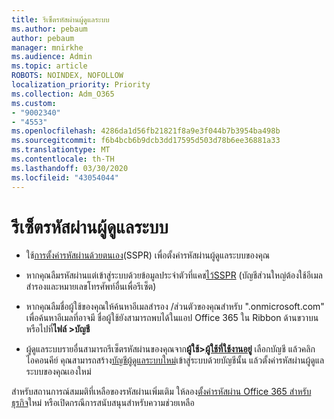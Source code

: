 ```yaml
---
title: รีเซ็ตรหัสผ่านผู้ดูแลระบบ
ms.author: pebaum
author: pebaum
manager: mnirkhe
ms.audience: Admin
ms.topic: article
ROBOTS: NOINDEX, NOFOLLOW
localization_priority: Priority
ms.collection: Adm_O365
ms.custom:
- "9002340"
- "4553"
ms.openlocfilehash: 4286da1d56fb21821f8a9e3f044b7b3954ba498b
ms.sourcegitcommit: f6b4bcb6b9dcb3dd17595d503d78b6ee36881a33
ms.translationtype: MT
ms.contentlocale: th-TH
ms.lasthandoff: 03/30/2020
ms.locfileid: "43054044"
---
```

# <a name="admin-password-reset"></a>รีเซ็ตรหัสผ่านผู้ดูแลระบบ

- ใช้[การตั้งค่ารหัสผ่านด้วยตนเอง](https://passwordreset.microsoftonline.com/)(SSPR) เพื่อตั้งค่ารหัสผ่านผู้ดูแลระบบของคุณ

- หากคุณลืมรหัสผ่านแต่เข้าสู่ระบบด้วยข้อมูลประจําตัวที่แคช[ไว้](https://go.microsoft.com/fwlink/?linkid=849451)[SSPR](https://passwordreset.microsoftonline.com/)  (บัญชีส่วนใหญ่ต้องใช้อีเมลสํารองและหมายเลขโทรศัพท์อื่นเพื่อรีเซ็ต)

- หากคุณลืมชื่อผู้ใช้ของคุณให้ค้นหาอีเมลสํารอง /ส่วนตัวของคุณสําหรับ ".onmicrosoft.com" เพื่อค้นหาอีเมลที่อาจมี  ชื่อผู้ใช้ยังสามารถพบได้ในแอป Office 365 ใน Ribbon ด้านขวาบน หรือไปที่**ไฟล์ >บัญชี**

- ผู้ดูแลระบบรายอื่นสามารถรีเซ็ตรหัสผ่านของคุณจาก**ผู้ใช้>[ผู้ใช้ที่ใช้งานอยู่](https://portal.office.com/adminportal/home#/users)** เลือกบัญชี แล้วคลิกไอคอนคีย์  คุณสามารถสร้าง[บัญชีผู้ดูแลระบบใหม่](https://portal.office.com/adminportal/home#/users)เข้าสู่ระบบด้วยบัญชีนั้น แล้วตั้งค่ารหัสผ่านผู้ดูแลระบบของคุณเองใหม่

สําหรับสถานการณ์สมมติที่เหลือของรหัสผ่านเพิ่มเติม ให้ลอง[ตั้งค่ารหัสผ่าน Office 365 สําหรับธุรกิจ](https://docs.microsoft.com/microsoft-365/admin/add-users/reset-passwords)ใหม่ หรือเปิดกรณีการสนับสนุนสําหรับความช่วยเหลือ
